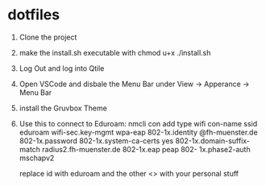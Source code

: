# dotfiles

1. Clone the project
2. make the install.sh executable with
    chmod u+x ./install.sh
3. Log Out and log into Qtile
4. Open VSCode and disbale the Menu Bar under View -> Apperance -> Menu Bar
5. install the Gruvbox Theme
6. Use this to connect to Eduroam:
    nmcli con add type wifi con-name <id> ssid eduroam wifi-sec.key-mgmt wpa-eap 802-1x.identity <kuerzel>@fh-muenster.de 802-1x.password <passwort> 802-1x.system-ca-certs yes 802-1x.domain-suffix-match radius2.fh-muenster.de 802-1x.eap peap 802-      1x.phase2-auth mschapv2

   replace id with eduroam and the other <> with your personal stuff
